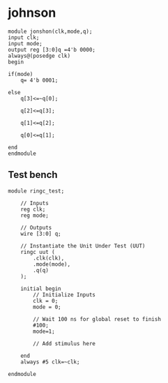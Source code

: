 # johnson

    module jonshon(clk,mode,q);
    input clk;
    input mode;
    output reg [3:0]q =4'b 0000;
    always@(posedge clk)
    begin
    
    if(mode) 
    	q= 4'b 0001;
    
    else
    	q[3]<=~q[0];
    
    	q[2]<=q[3];
    
    	q[1]<=q[2];
    
    	q[0]<=q[1];
    
    end 
    endmodule

## Test bench


    module ringc_test;
    
    	// Inputs
    	reg clk;
    	reg mode;
    
    	// Outputs
    	wire [3:0] q;
    
    	// Instantiate the Unit Under Test (UUT)
    	ringc uut (
    		.clk(clk), 
    		.mode(mode), 
    		.q(q)
    	);
    
    	initial begin
    		// Initialize Inputs
    		clk = 0;
    		mode = 0;
    	
    		// Wait 100 ns for global reset to finish
    		#100;
    		mode=1;
            
    		// Add stimulus here
    
    	end
    	always #5 clk=~clk;
          
    endmodule




